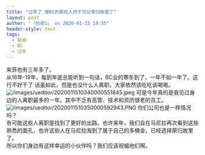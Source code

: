 ```yaml
---
title: "过年了 做BC的那些人终于可以荣归故里了"
layout: post
author: "「的夜5」 on 2020-01-15 10:35"
header-style: text
tags:
  - 新闻
  - BC
  - 过年
---
```


来菲也有三年多了。<input type="hidden" value="菲乐园提供">
<br>
从16年-19年，每到年底总能听到一句话，BC业的寒冬到了，一年不如一年了。这行不好干了
话虽如此，但是也没什么人离职。大家依然该吃吃该喝喝。
<img src="http://images.feileyuan.com/images/ueditor/2020011510340000551845.jpeg" title="/images/ueditor/2020011510340000551845.jpeg" alt="/images/ueditor/2020011510340000551845.jpeg">
可是今年真的是我见过身边的人离职最多的一年。其中不乏有高管、技术和资历很老的员工。
<img src="http://images.feileyuan.com/images/ueditor/2020011510350000592943.PNG" title="/images/ueditor/2020011510350000592943.PNG" alt="/images/ueditor/2020011510350000592943.PNG">
你们公司也是一样情况吗？
<br>
有可能这些人离职是找到了更好的出路。也许来年，我们会在马尼拉再次看到这些熟悉的面孔，也许这些人在马尼拉淘到了属于自己的多桶金，已经选择荣归故里了。
<br>
所以你们身边有这样幸运的小伙伴吗？我们应该祝福他们啊。
<br>

